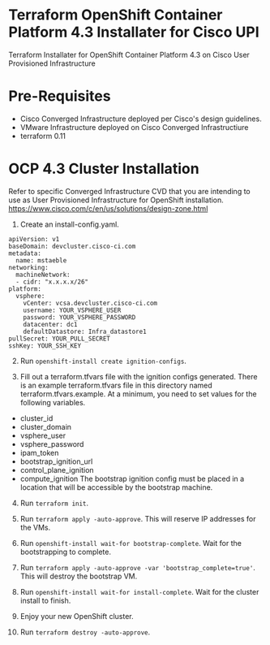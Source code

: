 # Terraform OpenShift Container Platform 4.3 Installater for Cisco UPI

Terraform Installater for OpenShift Container Platform 4.3 on Cisco User Provisioned Infrastructure 

# Pre-Requisites

* Cisco Converged Infrastructure deployed per Cisco's design guidelines. 
* VMware Infrastructure deployed on Cisco Converged Infrastructiure
* terraform 0.11

# OCP 4.3 Cluster Installation 

Refer to specific Converged Infrastructure CVD that you are intending to use as User Provisioned Infrastructure for OpenShift installation.
 https://www.cisco.com/c/en/us/solutions/design-zone.html

1. Create an install-config.yaml.

```
apiVersion: v1
baseDomain: devcluster.cisco-ci.com
metadata:
  name: mstaeble
networking:
  machineNetwork:
  - cidr: "x.x.x.x/26"
platform:
  vsphere:
    vCenter: vcsa.devcluster.cisco-ci.com
    username: YOUR_VSPHERE_USER
    password: YOUR_VSPHERE_PASSWORD
    datacenter: dc1
    defaultDatastore: Infra_datastore1
pullSecret: YOUR_PULL_SECRET
sshKey: YOUR_SSH_KEY
```

2. Run `openshift-install create ignition-configs`.

3. Fill out a terraform.tfvars file with the ignition configs generated.
There is an example terraform.tfvars file in this directory named terraform.tfvars.example. At a minimum, you need to set values for the following variables.
* cluster_id
* cluster_domain
* vsphere_user
* vsphere_password
* ipam_token
* bootstrap_ignition_url
* control_plane_ignition
* compute_ignition
The bootstrap ignition config must be placed in a location that will be accessible by the bootstrap machine. 

4. Run `terraform init`.

5. Run `terraform apply -auto-approve`.
This will reserve IP addresses for the VMs.

6. Run `openshift-install wait-for bootstrap-complete`. Wait for the bootstrapping to complete.

7. Run `terraform apply -auto-approve -var 'bootstrap_complete=true'`.
This will destroy the bootstrap VM.

8. Run `openshift-install wait-for install-complete`. Wait for the cluster install to finish.

9. Enjoy your new OpenShift cluster.

10. Run `terraform destroy -auto-approve`.
